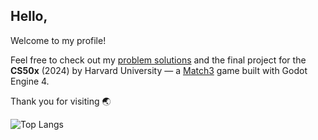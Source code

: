 ## Hello,

Welcome to my profile!

Feel free to check out my [problem solutions](https://github.com/raydtutto/harvard-cs50x-2024) and the final project for the **CS50x** (2024) by Harvard University — a [Match3](https://github.com/raydtutto/cs50x-2024-final-project) game built with Godot Engine 4.

Thank you for visiting 🌏

![Top Langs](https://github-readme-stats.vercel.app/api/top-langs/?username=raydtutto&layout=compact)
